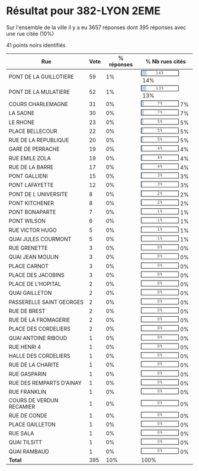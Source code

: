 # Résultat pour 382-LYON 2EME

Sur l'ensemble de la ville il y a eu 3657 réponses dont 395 réponses avec une rue citée (10%)

41 points noirs identifiés

| Rue | Vote | % réponses | % Nb rues cités|
|-----|------|------------|----------------|
| PONT DE LA GUILLOTIERE | 59 | 1% | <img src="../../img/bar_14.gif" />&nbsp;14%|
| PONT DE LA MULATIERE | 52 | 1% | <img src="../../img/bar_13.gif" />&nbsp;13%|
| COURS CHARLEMAGNE | 31 | 0% | <img src="../../img/bar_7.gif" />&nbsp;7%|
| LA SAONE | 30 | 0% | <img src="../../img/bar_7.gif" />&nbsp;7%|
| LE RHONE | 23 | 0% | <img src="../../img/bar_5.gif" />&nbsp;5%|
| PLACE BELLECOUR | 22 | 0% | <img src="../../img/bar_5.gif" />&nbsp;5%|
| RUE DE LA REPUBLIQUE | 20 | 0% | <img src="../../img/bar_5.gif" />&nbsp;5%|
| GARE DE PERRACHE | 19 | 0% | <img src="../../img/bar_4.gif" />&nbsp;4%|
| RUE EMILE ZOLA | 19 | 0% | <img src="../../img/bar_4.gif" />&nbsp;4%|
| RUE DE LA BARRE | 17 | 0% | <img src="../../img/bar_4.gif" />&nbsp;4%|
| PONT GALLIENI | 15 | 0% | <img src="../../img/bar_3.gif" />&nbsp;3%|
| PONT LAFAYETTE | 12 | 0% | <img src="../../img/bar_3.gif" />&nbsp;3%|
| PONT DE L UNIVERSITE | 8 | 0% | <img src="../../img/bar_2.gif" />&nbsp;2%|
| PONT KITCHENER | 8 | 0% | <img src="../../img/bar_2.gif" />&nbsp;2%|
| PONT BONAPARTE | 7 | 0% | <img src="../../img/bar_1.gif" />&nbsp;1%|
| PONT WILSON | 6 | 0% | <img src="../../img/bar_1.gif" />&nbsp;1%|
| RUE VICTOR HUGO | 5 | 0% | <img src="../../img/bar_1.gif" />&nbsp;1%|
| QUAI JULES COURMONT | 5 | 0% | <img src="../../img/bar_1.gif" />&nbsp;1%|
| RUE GRENETTE | 3 | 0% | <img src="../../img/bar_0.gif" />&nbsp;0%|
| QUAI JEAN MOULIN | 3 | 0% | <img src="../../img/bar_0.gif" />&nbsp;0%|
| PLACE CARNOT | 3 | 0% | <img src="../../img/bar_0.gif" />&nbsp;0%|
| PLACE DES JACOBINS | 3 | 0% | <img src="../../img/bar_0.gif" />&nbsp;0%|
| PLACE DE L'HOPITAL | 2 | 0% | <img src="../../img/bar_0.gif" />&nbsp;0%|
| QUAI GAILLETON | 2 | 0% | <img src="../../img/bar_0.gif" />&nbsp;0%|
| PASSERELLE SAINT GEORGES | 2 | 0% | <img src="../../img/bar_0.gif" />&nbsp;0%|
| RUE DE BREST | 2 | 0% | <img src="../../img/bar_0.gif" />&nbsp;0%|
| RUE DE LA FROMAGERIE | 2 | 0% | <img src="../../img/bar_0.gif" />&nbsp;0%|
| PLACE DES CORDELIERS | 2 | 0% | <img src="../../img/bar_0.gif" />&nbsp;0%|
| QUAI ANTOINE RIBOUD | 1 | 0% | <img src="../../img/bar_0.gif" />&nbsp;0%|
| RUE HENRI 4 | 1 | 0% | <img src="../../img/bar_0.gif" />&nbsp;0%|
| HALLE DES CORDELIERS | 1 | 0% | <img src="../../img/bar_0.gif" />&nbsp;0%|
| RUE DE LA CHARITE | 1 | 0% | <img src="../../img/bar_0.gif" />&nbsp;0%|
| RUE GASPARIN | 1 | 0% | <img src="../../img/bar_0.gif" />&nbsp;0%|
| RUE DES REMPARTS D'AINAY | 1 | 0% | <img src="../../img/bar_0.gif" />&nbsp;0%|
| RUE FRANKLIN | 1 | 0% | <img src="../../img/bar_0.gif" />&nbsp;0%|
| COURS DE VERDUN RECAMIER | 1 | 0% | <img src="../../img/bar_0.gif" />&nbsp;0%|
| RUE DE CONDE | 1 | 0% | <img src="../../img/bar_0.gif" />&nbsp;0%|
| PLACE GAILLETON | 1 | 0% | <img src="../../img/bar_0.gif" />&nbsp;0%|
| RUE SALA | 1 | 0% | <img src="../../img/bar_0.gif" />&nbsp;0%|
| QUAI TILSITT | 1 | 0% | <img src="../../img/bar_0.gif" />&nbsp;0%|
| QUAI RAMBAUD | 1 | 0% | <img src="../../img/bar_0.gif" />&nbsp;0%|
| **Total** | 395 | 10% | 100%|
